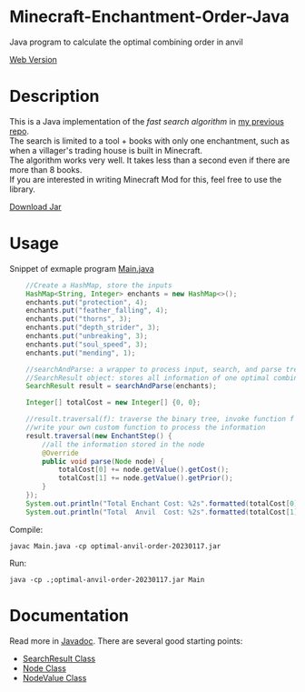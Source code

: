 # Minecraft-Enchantment-Order-Java
Java program to calculate the optimal combining order in anvil

[Web Version](https://kkchengaf.github.io/Minecraft-Enchantment-Order-Calculator/)

# Description
This is a Java implementation of the *fast search algorithm* in [my previous repo](https://github.com/kkchengaf/Minecraft-Enchantment-Order-Calculator). <br>
The search is limited to a tool + books with only one enchantment, such as when a villager's trading house is built in Minecraft. <br>
The algorithm works very well. It takes less than a second even if there are more than 8 books. <br>
If you are interested in writing Minecraft Mod for this, feel free to use the library. <br>

[Download Jar](https://github.com/kkchengaf/Minecraft-Enchantment-Order-Java/releases/tag/v1.0.0)

# Usage
Snippet of exmaple program [Main.java](https://github.com/kkchengaf/Minecraft-Enchantment-Order-Java/blob/master/demo/Main.java)
```Java    
    //Create a HashMap, store the inputs
    HashMap<String, Integer> enchants = new HashMap<>();
    enchants.put("protection", 4);
    enchants.put("feather_falling", 4);
    enchants.put("thorns", 3);
    enchants.put("depth_strider", 3);
    enchants.put("unbreaking", 3);
    enchants.put("soul_speed", 3);
    enchants.put("mending", 1);

    //searchAndParse: a wrapper to process input, search, and parse tree structure
    //SearchResult object: stores all information of one optimal combining order
    SearchResult result = searchAndParse(enchants);

    Integer[] totalCost = new Integer[] {0, 0};

    //result.traversal(f): traverse the binary tree, invoke function f every non leaf node (every combine in anvil)
    //write your own custom function to process the information
    result.traversal(new EnchantStep() {
        //all the information stored in the node
        @Override
        public void parse(Node node) {
            totalCost[0] += node.getValue().getCost();
            totalCost[1] += node.getValue().getPrior();
        }
    });
    System.out.println("Total Enchant Cost: %2s".formatted(totalCost[0]));
    System.out.println("Total  Anvil  Cost: %2s".formatted(totalCost[1]));
```

Compile:
```
javac Main.java -cp optimal-anvil-order-20230117.jar
```
Run:
```
java -cp .;optimal-anvil-order-20230117.jar Main
```
# Documentation
Read more in [Javadoc](https://kkchengaf.github.io/Minecraft-Enchantment-Order-Java/). There are several good starting points:
- [SearchResult Class](https://kkchengaf.github.io/Minecraft-Enchantment-Order-Java/EnchantmentOrder/SearchResult.html)
- [Node Class](https://kkchengaf.github.io/Minecraft-Enchantment-Order-Java/EnchantmentOrder/Node.html)
- [NodeValue Class](https://kkchengaf.github.io/Minecraft-Enchantment-Order-Java/EnchantmentOrder/NodeValue.html)
